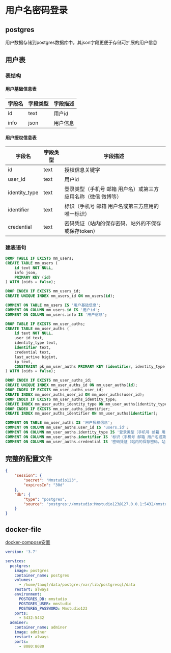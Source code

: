 # 用户名密码登录

## postgres

用户数据存储到postgres数据库中，其json字段更便于存储可扩展的用户信息

## 用户表

### 表结构

#### 用户基础信息表

字段名|字段类型|字段描述
---|---|---
id|text|用户id
info|json|用户信息

#### 用户授权信息表

字段名|字段类型|字段描述
---|---|---
id|text|授权信息关键字
user_id|text|用户id
identity_type|text|登录类型（手机号 邮箱 用户名）或第三方应用名称（微信 微博等）
identifier|text|标识（手机号 邮箱 用户名或第三方应用的唯一标识）
credential|text|密码凭证（站内的保存密码，站外的不保存或保存token）

### 建表语句

```sql
DROP TABLE IF EXISTS mm_users;
CREATE TABLE mm_users (
	id text NOT NULL,
	info json,
	PRIMARY KEY (id)
) WITH (oids = false);

DROP INDEX IF EXISTS mm_users_id;
CREATE UNIQUE INDEX mm_users_id ON mm_users(id);

COMMENT ON TABLE mm_users IS '用户基础信息';
COMMENT ON COLUMN mm_users.id IS '用户id';
COMMENT ON COLUMN mm_users.info IS '用户信息';

DROP TABLE IF EXISTS mm_user_auths;
CREATE TABLE mm_user_auths (
	id text NOT NULL,
	user_id text,
	identity_type text,
	identifier text,
	credential text,
	last_active bigint,
	ip text,
	CONSTRAINT pk_mm_user_auths PRIMARY KEY (identifier, identity_type)
) WITH (oids = false);

DROP INDEX IF EXISTS mm_user_auths_id;
CREATE UNIQUE INDEX mm_user_auths_id ON mm_user_auths(id);
DROP INDEX IF EXISTS mm_user_auths_user_id;
CREATE INDEX mm_user_auths_user_id ON mm_user_auths(user_id);
DROP INDEX IF EXISTS mm_user_auths_identity_type;
CREATE INDEX mm_user_auths_identity_type ON mm_user_auths(identity_type);
DROP INDEX IF EXISTS mm_user_auths_identifier;
CREATE INDEX mm_user_auths_identifier ON mm_user_auths(identifier);

COMMENT ON TABLE mm_user_auths IS '用户授权信息';
COMMENT ON COLUMN mm_user_auths.user_id IS 'users.id';
COMMENT ON COLUMN mm_user_auths.identity_type IS '登录类型（手机号 邮箱 用户名）或第三方应用名称（微信 微博等）';
COMMENT ON COLUMN mm_user_auths.identifier IS '标识（手机号 邮箱 用户名或第三方应用的唯一标识）';
COMMENT ON COLUMN mm_user_auths.credential IS '密码凭证（站内的保存密码，站外的不保存或保存token）';
```

## 完整的配置文件

```json
{
	"session": {
		"secret": "Mmstudio123",
		"expiresIn": "30d"
	},
	"db": {
		"type": "postgres",
		"source": "postgres://mmstudio:Mmstudio123@127.0.0.1:5432/mmstudio"
	}
}
```

## docker-file

[docker-compose安置](https://download.daocloud.io/Docker_Mirror/Docker_Compose)

```yml
version: '3.7'

services:
  postgres:
    image: postgres
    container_name: postgres
    volumes:
      - /home/taoqf/data/postgre:/var/lib/postgresql/data
    restart: always
    environment:
      POSTGRES_DB: mmstudio
      POSTGRES_USER: mmstudio
      POSTGRES_PASSWORD: Mmstudio123
    ports:
      - 5432:5432
  adminer:
    container_name: adminer
    image: adminer
    restart: always
    ports:
      - 8080:8080
```
